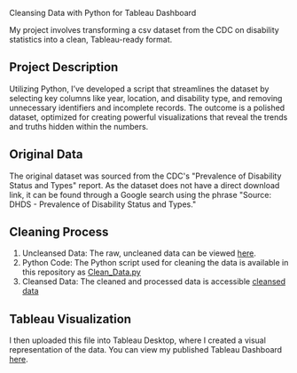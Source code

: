 Cleansing Data with Python for Tableau Dashboard

My project involves transforming a csv dataset from the CDC on disability statistics into a clean, Tableau-ready format.

## Project Description
Utilizing Python, I’ve developed a script that streamlines the dataset by selecting key columns like year, location, and disability type, and removing unnecessary identifiers and incomplete records. The outcome is a polished dataset, optimized for creating powerful visualizations that reveal the trends and truths hidden within the numbers.

## Original Data
The original dataset was sourced from the CDC's "Prevalence of Disability Status and Types" report. As the dataset does not have a direct download link, it can be found through a Google search using the phrase "Source: DHDS - Prevalence of Disability Status and Types."

## Cleaning Process
1. Uncleansed Data: The raw, uncleaned data can be viewed [here](https://github.com/catliugit/cleaning_data_with_python/blob/main/input_data/DHDS_-_Prevalence_of_Disability_Status_and_Types_20240721.csv).
2. Python Code: The Python script used for cleaning the data is available in this repository as [Clean_Data.py](https://github.com/catliugit/cleaning_data_with_python/blob/main/src/clean_data.py)
3. Cleansed Data: The cleaned and processed data is accessible [cleansed data](https://github.com/catliugit/cleaning_data_with_python/blob/main/output_data/disability_data_clean.csv) 

## Tableau Visualization
I then uploaded this file into Tableau Desktop, where I created a visual representation of the data. You can view my published Tableau Dashboard [here](https://public.tableau.com/app/profile/catliuvisuals/viz/DisabilitiesintheU_S_2016-2022/DisabilitiesintheU_S_2016-2022).


